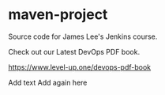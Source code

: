 # maven-project
Source code for James Lee's Jenkins course.

Check out our Latest DevOps PDF book.

https://www.level-up.one/devops-pdf-book

Add text
Add again
here
